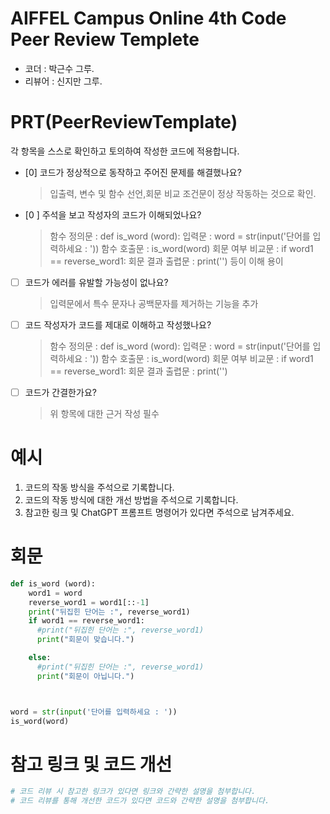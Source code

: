 # AIFFEL Campus Online 4th Code Peer Review Templete
- 코더 : 박근수 그루.
- 리뷰어 : 신지만 그루.


# PRT(PeerReviewTemplate) 
각 항목을 스스로 확인하고 토의하여 작성한 코드에 적용합니다.

- [0] 코드가 정상적으로 동작하고 주어진 문제를 해결했나요?
  > 입출력, 변수 및 함수 선언,회문 비교 조건문이 정상 작동하는 것으로 확인. 
- [0 ] 주석을 보고 작성자의 코드가 이해되었나요?
  > 함수 정의문 : def is_word (word):
  > 입력문 : word = str(input('단어를 입력하세요 : '))
  > 함수 호출문 : is_word(word)
  > 회문 여부 비교문 : if word1 == reverse_word1:
  > 회문 결과 출렵문 : print('')
  > 등이 이해 용이
- [ ] 코드가 에러를 유발할 가능성이 없나요?
  > 입력문에서 특수 문자나 공백문자를 제거하는 기능을 추가
- [ ] 코드 작성자가 코드를 제대로 이해하고 작성했나요?
  > 함수 정의문 : def is_word (word):
  > 입력문 : word = str(input('단어를 입력하세요 : '))
  > 함수 호출문 : is_word(word)
  > 회문 여부 비교문 : if word1 == reverse_word1:
  > 회문 결과 출렵문 : print('')
- [ ] 코드가 간결한가요?
  > 위 항목에 대한 근거 작성 필수

# 예시
1. 코드의 작동 방식을 주석으로 기록합니다.
2. 코드의 작동 방식에 대한 개선 방법을 주석으로 기록합니다.
3. 참고한 링크 및 ChatGPT 프롬프트 명령어가 있다면 주석으로 남겨주세요.
# 회문 
```python
def is_word (word):
    word1 = word
    reverse_word1 = word1[::-1]
    print("뒤집힌 단어는 :", reverse_word1)
    if word1 == reverse_word1:
      #print("뒤집힌 단어는 :", reverse_word1)
      print("회문이 맞습니다.")

    else:
      #print("뒤집힌 단어는 :", reverse_word1)
      print("회문이 아닙니다.")



word = str(input('단어를 입력하세요 : '))
is_word(word)
```

# 참고 링크 및 코드 개선
```python
# 코드 리뷰 시 참고한 링크가 있다면 링크와 간략한 설명을 첨부합니다.
# 코드 리뷰를 통해 개선한 코드가 있다면 코드와 간략한 설명을 첨부합니다.
```
